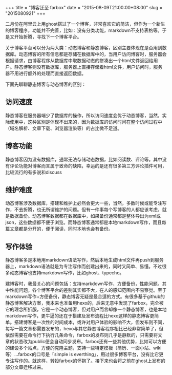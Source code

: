+++
title = "博客迁至 farbox"
date = "2015-08-09T21:00:00+08:00"
slug = "2015080921"
+++

二月份在阿里云上用ghost搭过了一个博客，非常喜欢它的简洁，但作为一个新生的博客程序，功能并不完善，比如：没有分类功能，markdown不支持表格等。于是又开始折腾，寻找下一个博客平台。

关于博客平台可以分为两大类：动态博客和静态博客，区别主要体现在是否用到数据库。动态博客的所有信息都是存储在数据库中的，当用户访问博客时，服务器会根据请求，由博客程序从数据库中取数据动态的拼凑出一个html文件返回给用户。静态博客则没有数据库，服务器上直接存储着html文件，用户访问时，服务器不用进行额外的处理而直接返回数据。

下面先聊聊静态博客与动态博客的区别：

## 访问速度

静态博客在服务器端少了数据库的操作，所以访问速度会优于动态博客，当然，实际使用中，这种区别是体现不出来的，因为数据库的访问时间在整个访问过程中（域名解析、文章下载、浏览器渲染等）的占比微不足道。

## 博客功能

静态博客因为没有数据库，通常无法存储动态数据，比如阅读数、评论等。其中没有评论功能对博客而言属于致命的缺陷，幸运的是还有很多第三方评论插件可用，比较流行的有多说和discuss

## 维护难度

动态博客涉及数据库，搭建和维护上必然会更大一些，当然，多数时候或能专注写作，不去折腾，也无所谓维护的问题。但有一件事每个写博客的人都应该考虑，就是数据备份。动态博客数据都在数据库中，如果备份通常都是整体导出为xml或json，这些数据都不便于浏览。而静态博客通常都是本地markdown写作，而且每篇文章都是分开的，便于阅读，同时本地也会有备份。

## 写作体验

静态博客多是本地用markdown语法写作，然后本地生成html文件再push到服务器上，markdown语法就是为专注写作而创建出来的，同时又简单、易懂。不过很多动态博客也支持markdown写作，比如ghost、typecho。

建博客时，我最关心的问题包括：支持markdown写作，方便备份，性能问题。其中性能问题，各个博客平台的差别其实都不大，在人的感知范围内不易察觉。至于markdown写作+方便备份，静态博客无疑是最合适的方式。有很多基于github的静态博客解决方案，我本来也准备用hexo的，后来无意中发现了farbox，完全被它的理念所折服，它是一个动态博客，但对用户而言却像一个静态博客，也是本地markdown写作，更牛逼的还在于搭建及发布流程比hexo这样的静态博客更简单。搭建博客是一次性的时间成本，或许对用户体验的影响不大，但发布则不同，每写一篇文章都需要发布的，hexo与其它静态博客程序相比已经非常简单了，但依然需要在命令行下执行几条命令，farbox的发布则几乎是静默的，只需要将文章的状态改为public便会自动同步发布。farbox还有一些其他优势，比如可以方便的建设多个站点，方便的克隆主题，支持一些特定模板（简历、一面小站、wiki等）...farbox的口号是「simple is everthing」，用过很多博客平台，没有比它更专注写作的。就这样，转投farbox的怀抱了。接下来也会将之前在ghost上发布的部分文章迁移过来。

